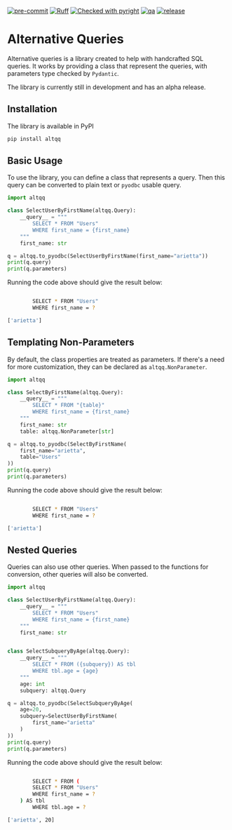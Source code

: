 [![pre-commit](https://img.shields.io/badge/pre--commit-enabled-brightgreen?logo=pre-commit)](https://github.com/pre-commit/pre-commit)
[![Ruff](https://img.shields.io/endpoint?url=https://raw.githubusercontent.com/astral-sh/ruff/main/assets/badge/v2.json)](https://github.com/astral-sh/ruff)
[![Checked with pyright](https://microsoft.github.io/pyright/img/pyright_badge.svg)](https://microsoft.github.io/pyright/)
[![qa](https://github.com/baluyotraf/altqq/actions/workflows/qa.yml/badge.svg)](https://github.com/baluyotraf/altqq/actions/workflows/qa.yml)
[![release](https://github.com/baluyotraf/altqq/actions/workflows/release.yml/badge.svg)](https://github.com/baluyotraf/altqq/actions/workflows/release.yml)

# Alternative Queries

Alternative queries is a library created to help with handcrafted SQL queries.
It works by providing a class that represent the queries, with parameters type
checked by `Pydantic`.

The library is currently still in development and has an alpha release.

## Installation

The library is available in PyPI

```bash
pip install altqq
```

## Basic Usage

To use the library, you can define a class that represents a query. Then this
query can be converted to plain text or `pyodbc` usable query.

```python
import altqq

class SelectUserByFirstName(altqq.Query):
    __query__ = """
        SELECT * FROM "Users"
        WHERE first_name = {first_name}
    """
    first_name: str

q = altqq.to_pyodbc(SelectUserByFirstName(first_name="arietta"))
print(q.query)
print(q.parameters)
```

Running the code above should give the result below:

```bash

        SELECT * FROM "Users"
        WHERE first_name = ?

['arietta']
```

## Templating Non-Parameters

By default, the class properties are treated as parameters. If there's a need
for more customization, they can be declared as `altqq.NonParameter`.

```python
import altqq

class SelectByFirstName(altqq.Query):
    __query__ = """
        SELECT * FROM "{table}"
        WHERE first_name = {first_name}
    """
    first_name: str
    table: altqq.NonParameter[str]

q = altqq.to_pyodbc(SelectByFirstName(
    first_name="arietta",
    table="Users"
))
print(q.query)
print(q.parameters)
```

Running the code above should give the result below:

```bash

        SELECT * FROM "Users"
        WHERE first_name = ?

['arietta']
```

## Nested Queries

Queries can also use other queries. When passed to the functions for conversion,
other queries will also be converted.

```python
import altqq

class SelectUserByFirstName(altqq.Query):
    __query__ = """
        SELECT * FROM "Users"
        WHERE first_name = {first_name}
    """
    first_name: str


class SelectSubqueryByAge(altqq.Query):
    __query__ = """
        SELECT * FROM ({subquery}) AS tbl
        WHERE tbl.age = {age}
    """
    age: int
    subquery: altqq.Query

q = altqq.to_pyodbc(SelectSubqueryByAge(
    age=20,
    subquery=SelectUserByFirstName(
        first_name="arietta"
    )
))
print(q.query)
print(q.parameters)
```

Running the code above should give the result below:

```bash

        SELECT * FROM (
        SELECT * FROM "Users"
        WHERE first_name = ?
    ) AS tbl
        WHERE tbl.age = ?

['arietta', 20]
```
